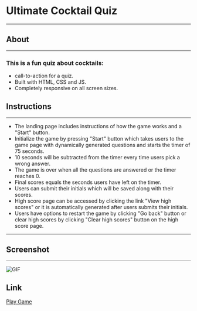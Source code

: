 # Ultimate Cocktail Quiz
---
## About
---
### This is a fun quiz about cocktails:
* call-to-action for a quiz.
* Built with HTML, CSS and JS.
* Completely responsive on all screen sizes.
## Instructions
---
* The landing page includes instructions of how the game works and a "Start" button.
* Initialize the game by pressing "Start" button which takes users to the game page with dynamically generated questions and starts the timer of 75 seconds.
* 10 seconds will be subtracted from the timer every time users pick a wrong answer. 
* The game is over when all the questions are answered or the timer reaches 0.
* Final scores equals the seconds users have left on the timer.
* Users can submit their initials which will be saved along with their scores.
* High score page can be accessed by clicking the link "View high scores" or it is automatically generated after users submits their initials. 
* Users have options to restart the game by clicking "Go back" button or clear high scores  by clicking "Clear high scores" button on the high score page.
---
## Screenshot
---
![GIF](https://media.giphy.com/media/qmMajOEYe9iNN0afJ2/giphy.gif)
## Link
[Play Game](https://daisyle0203.github.io/quiz_challenge/)